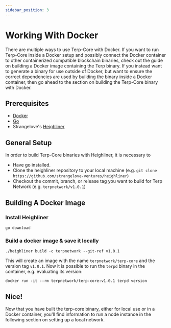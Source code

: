 ```yaml
---
sidebar_position: 3
---
```


# Working With Docker
There are multiple ways to use Terp-Core with Docker. If you want to run Terp-Core inside a Docker setup and possibly connect the Docker container to other containerized compatible blockchain binaries, check out the guide on building a Docker image containing the Terp binary. If you instead want to generate a binary for use outside of Docker, but want to ensure the correct dependencies are used by building the binary inside a Docker container, then go ahead to the section on building the Terp-Core binary with Docker.


## Prerequisites
- [Docker](https://docs.docker.com/get-docker/)
- [Go](https://go.dev/doc/install)
- Strangelove's [Heighliner](https://github.com/strangelove-ventures/heighliner) 

## General Setup

In order to build Terp-Core binaries with Heighliner, it is necessary to
- Have go installed.
- Clone the heighliner repository to your local machine (e.g. `git clone https://github.com/strangelove-ventures/heighliner`)
- Checkout the commit, branch, or release tag you want to build for Terp Network  (e.g. `terpnetwork/v1.0.1`)

## Building A Docker Image 

### Install Heighliner
```
go download
```
### Build a docker image & save it locally 
```
./heighliner build -c terpnetwork --git-ref v1.0.1
```
This will create an image with the name `terpnetwork/terp-core` and the version tag `v1.0.1`. Now it is possible to run the `terpd` binary in the container, e.g. evaluating its version: 
```
docker run -it --rm terpnetwork/terp-core:v1.0.1 terpd version
```


## Nice!
Now that you have built the terp-core binary, either for local use or in a Docker container, you'll find information to run a node instance in the following section on setting up a local network.